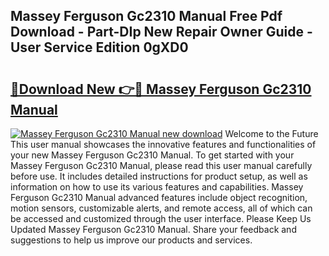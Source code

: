 ## Massey Ferguson Gc2310 Manual Free Pdf Download - Part-DIp New Repair Owner Guide - User Service Edition 0gXD0

# <h2><a href="http://bc92380.oget.top/?id=Massey+Ferguson+Gc2310+Manual">🔗Download New 👉🔴 Massey Ferguson Gc2310 Manual</a></h2>

[![Massey Ferguson Gc2310 Manual new download](https://i.imgur.com/5g1atiW.png)](http://bc92380.oget.top/?id=Massey+Ferguson+Gc2310+Manual)
Welcome to the Future This user manual showcases the innovative features and functionalities of your new Massey Ferguson Gc2310 Manual. To get started with your Massey Ferguson Gc2310 Manual, please read this user manual carefully before use. It includes detailed instructions for product setup, as well as information on how to use its various features and capabilities. Massey Ferguson Gc2310 Manual advanced features include object recognition, motion sensors, customizable alerts, and remote access, all of which can be accessed and customized through the user interface. Please Keep Us Updated Massey Ferguson Gc2310 Manual. Share your feedback and suggestions to help us improve our products and services.
